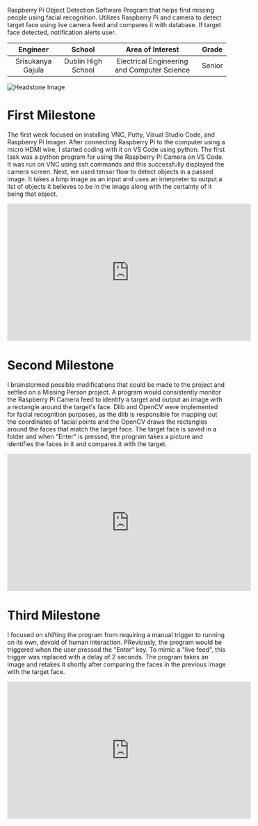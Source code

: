 ﻿Raspberry Pi Object Detection
Software Program that helps find missing people using facial recognition. Utilizes Raspberry Pi and camera to detect target face using live camera feed and compares it with database. If target face detected, notification alerts user. 

| **Engineer** | **School** | **Area of Interest** | **Grade** |
|:--:|:--:|:--:|:--:|
| Srisukanya Gajula | Dublin High School | Electrical Engineering and Computer Science | Senior

![Headstone Image](https://bluestampengineering.com/wp-content/uploads/2016/05/improve.jpg)
  



# First Milestone
  

The first week focused on installing VNC, Putty, Visual Studio Code, and Raspberry Pi Imager. After connecting Raspberry Pi to the computer using a micro HDMI wire, I started coding with it on VS Code using python. The first task was a python program for using the Raspberry Pi Camera on VS Code. It was run on VNC using ssh commands and this successfully displayed the camera screen. Next, we used tensor flow to detect objects in a passed image. It takes a bmp image as an input and uses an interpreter to output a list of objects it believes to be in the image along with the certainty of it being that object. 

<iframe width="560" height="315" src="https://www.youtube.com/embed/h1WzSu9p8jA" title="YouTube video player" frameborder="0" allow="accelerometer; autoplay; clipboard-write; encrypted-media; gyroscope; picture-in-picture" allowfullscreen></iframe> 


# Second Milestone

I brainstormed possible modifications that could be made to the project and settled on a Missing Person project. A program would consistently monitor the Raspberry Pi Camera feed to identify a target and output an image with a rectangle around the target's face. Dlib and OpenCV were implemented for facial recognition purposes, as the dlib is responsible for mapping out the coordinates of facial points and the OpenCV draws the rectangles around the faces that match the target face. The target face is saved in a folder and when "Enter" is pressed, the program takes a picture and identifies the faces in it and compares it with the target. 

<iframe width="560" height="315" src="https://www.youtube.com/embed/F4LTIHj898g" title="YouTube video player" frameborder="0" allow="accelerometer; autoplay; clipboard-write; encrypted-media; gyroscope; picture-in-picture" allowfullscreen></iframe>


# Third Milestone

I focused on shifting the program from requiring a manual trigger to running on its own, devoid of human interaction. PReviously, the program would be triggered when the user pressed the "Enter" key. To mimic a "live feed", this trigger was replaced with a delay of 2 seconds. The program takes an image and retakes it shortly after comparing the faces in the previous image with the target face.

<iframe width="560" height="315" src="https://www.youtube.com/embed/V2SAfn3KXy4" title="YouTube video player" frameborder="0" allow="accelerometer; autoplay; clipboard-write; encrypted-media; gyroscope; picture-in-picture" allowfullscreen></iframe>
